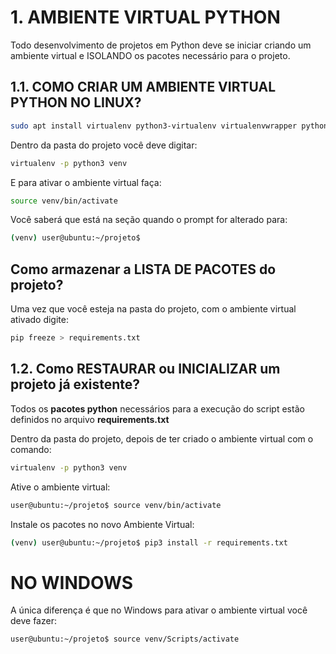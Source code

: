 # 1. AMBIENTE VIRTUAL PYTHON

Todo desenvolvimento de projetos em Python deve se iniciar criando um ambiente virtual e ISOLANDO os pacotes
necessário para o projeto.

## 1.1. COMO CRIAR UM AMBIENTE VIRTUAL PYTHON NO LINUX?

```bash
sudo apt install virtualenv python3-virtualenv virtualenvwrapper python3-pip
```

Dentro da pasta do projeto você deve digitar:

```bash
virtualenv -p python3 venv
```

E para ativar o ambiente virtual faça:

```bash
source venv/bin/activate
```

Você saberá que está na seção quando o prompt for alterado para:

```bash
(venv) user@ubuntu:~/projeto$
```


## Como armazenar a LISTA DE PACOTES do projeto?

Uma vez que você esteja na pasta do projeto, com o ambiente virtual ativado digite:

```bash
pip freeze > requirements.txt
```


## 1.2. Como RESTAURAR ou INICIALIZAR um projeto já existente?

Todos os  **pacotes python** necessários para a execução do script estão definidos no arquivo **requirements.txt**

Dentro da pasta do projeto, depois de ter criado o ambiente virtual com o comando:

```bash
virtualenv -p python3 venv
```

Ative o ambiente virtual:

```bash
user@ubuntu:~/projeto$ source venv/bin/activate
```

Instale os pacotes no novo Ambiente Virtual:

```bash
(venv) user@ubuntu:~/projeto$ pip3 install -r requirements.txt
```

# NO WINDOWS

A única diferença é que no Windows para ativar o ambiente virtual você deve fazer:

```bash
user@ubuntu:~/projeto$ source venv/Scripts/activate
```

